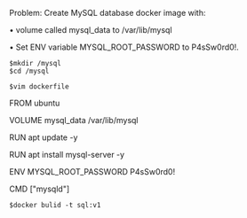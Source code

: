 Problem: Create MySQL database docker image with:

• volume called mysql_data to /var/lib/mysql

• Set ENV variable MYSQL_ROOT_PASSWORD to P4sSw0rd0!.
```
$mkdir /mysql
$cd /mysql
```
```
$vim dockerfile
```
FROM ubuntu


VOLUME mysql_data /var/lib/mysql


RUN apt update -y


RUN apt install mysql-server -y


ENV MYSQL_ROOT_PASSWORD P4sSw0rd0!


CMD ["mysqld"]

```
$docker bulid -t sql:v1
```

